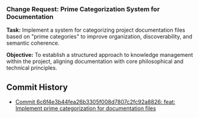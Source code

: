 ### Change Request: Prime Categorization System for Documentation

**Task:** Implement a system for categorizing project documentation files based on "prime categories" to improve organization, discoverability, and semantic coherence.

**Objective:** To establish a structured approach to knowledge management within the project, aligning documentation with core philosophical and technical principles.

## Commit History

- [Commit 6c6f4e3b44fea26b3305f008d7807c2fc92a8826: feat: Implement prime categorization for documentation files](docs/commits/6c6f4e3b44fea26b3305f008d7807c2fc92a8826_feat_Implement_prime_categorization_for_documentation_files.md)